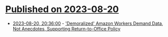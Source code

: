 # [Published on 2023-08-20](index.md)

* [2023-08-20, 20:36:00](https://it.slashdot.org/story/23/08/20/2032219/demoralized-amazon-workers-demand-data-not-anecdotes-supporting-return-to-office-policy?utm_source=rss1.0mainlinkanon&utm_medium=feed) - ['Demoralized' Amazon Workers Demand Data, Not Anecdotes, Supporting Return-to-Office Policy](https://it.slashdot.org/story/23/08/20/2032219/demoralized-amazon-workers-demand-data-not-anecdotes-supporting-return-to-office-policy?utm_source=rss1.0mainlinkanon&utm_medium=feed)
